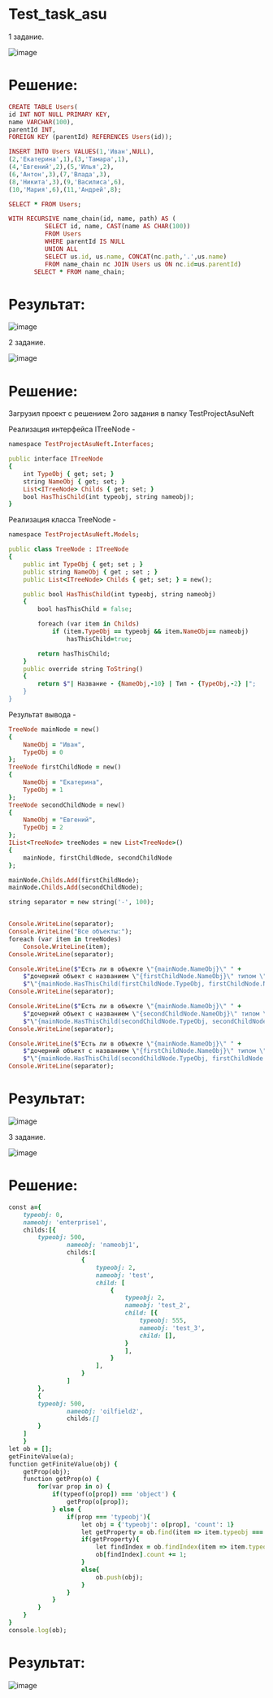 # Test_task_asu
  1 задание.
  
![image](https://user-images.githubusercontent.com/71041667/201525984-5167036f-b9a9-499a-950e-8347a28165d9.png)
# Решение: 
```rb
CREATE TABLE Users(
id INT NOT NULL PRIMARY KEY,
name VARCHAR(100),
parentId INT,
FOREIGN KEY (parentId) REFERENCES Users(id));

INSERT INTO Users VALUES(1,'Иван',NULL), 
(2,'Екатерина',1),(3,'Тамара',1),
(4,'Евгений',2),(5,'Илья',2),
(6,'Антон',3),(7,'Влада',3),
(8,'Никита',3),(9,'Василиса',6),
(10,'Мария',6),(11,'Андрей',8);

SELECT * FROM Users;

WITH RECURSIVE name_chain(id, name, path) AS ( 
          SELECT id, name, CAST(name AS CHAR(100))  
          FROM Users
          WHERE parentId IS NULL 
          UNION ALL 
          SELECT us.id, us.name, CONCAT(nc.path,'.',us.name) 
          FROM name_chain nc JOIN Users us ON nc.id=us.parentId) 
       SELECT * FROM name_chain;
 ```
 
# Результат: 
![image](https://user-images.githubusercontent.com/71041667/201526130-e2c387ae-1f81-4a8b-9fbd-a898b0ed44c5.png)


2 задание.

![image](https://user-images.githubusercontent.com/71041667/201527249-bee9974b-c9a2-430c-b52e-404a9bded85a.png)

# Решение:

Загрузил проект с решением 2ого задания в папку TestProjectAsuNeft

Реализация интерфейса ITreeNode - 

```rb
namespace TestProjectAsuNeft.Interfaces;

public interface ITreeNode
{
    int TypeObj { get; set; }
    string NameObj { get; set; }
    List<ITreeNode> Childs { get; set; }
    bool HasThisChild(int typeobj, string nameobj);
}
```

Реализация класса TreeNode - 

```rb
namespace TestProjectAsuNeft.Models;

public class TreeNode : ITreeNode
{
    public int TypeObj { get; set ; }
    public string NameObj { get ; set ; }
    public List<ITreeNode> Childs { get; set; } = new();

    public bool HasThisChild(int typeobj, string nameobj)
    {
        bool hasThisChild = false;

        foreach (var item in Childs)
            if (item.TypeObj == typeobj && item.NameObj== nameobj)
                hasThisChild=true;

        return hasThisChild;
    }
    public override string ToString()
    {
        return $"| Название - {NameObj,-10} | Тип - {TypeObj,-2} |";
    }
}
```

Результат вывода - 

```rb
TreeNode mainNode = new()
{
    NameObj = "Иван",
    TypeObj = 0
};
TreeNode firstChildNode = new()
{
    NameObj = "Екатерина",
    TypeObj = 1
};
TreeNode secondChildNode = new()
{
    NameObj = "Евгений",
    TypeObj = 2
};
IList<TreeNode> treeNodes = new List<TreeNode>()
{
    mainNode, firstChildNode, secondChildNode
};

mainNode.Childs.Add(firstChildNode);
mainNode.Childs.Add(secondChildNode);

string separator = new string('-', 100);


Console.WriteLine(separator);
Console.WriteLine("Все объекты:");
foreach (var item in treeNodes)
    Console.WriteLine(item);
Console.WriteLine(separator);

Console.WriteLine($"Есть ли в объекте \"{mainNode.NameObj}\" " +
    $"дочерний объект с названием \"{firstChildNode.NameObj}\" типом \"{firstChildNode.TypeObj}\" : " +
    $"\"{mainNode.HasThisChild(firstChildNode.TypeObj, firstChildNode.NameObj)}\"");
Console.WriteLine(separator);

Console.WriteLine($"Есть ли в объекте \"{mainNode.NameObj}\" " +
    $"дочерний объект с названием \"{secondChildNode.NameObj}\" типом \"{secondChildNode.TypeObj}\" : " +
    $"\"{mainNode.HasThisChild(secondChildNode.TypeObj, secondChildNode.NameObj)}\"");
Console.WriteLine(separator);

Console.WriteLine($"Есть ли в объекте \"{mainNode.NameObj}\" " +
    $"дочерний объект с названием \"{firstChildNode.NameObj}\" типом \"{secondChildNode.TypeObj}\" : " +
    $"\"{mainNode.HasThisChild(secondChildNode.TypeObj, firstChildNode.NameObj)}\"");
Console.WriteLine(separator);

```

# Результат:

![image](https://user-images.githubusercontent.com/71041667/201527419-9932f248-f650-4370-a55d-5d5821aea9d1.png)

3 задание. 

![image](https://user-images.githubusercontent.com/71041667/201526357-ec84d9e5-c516-402d-a537-8a8bd7a5c956.png)

# Решение:

```rb
const a={
    typeobj: 0,
    nameobj: 'enterprise1',
    childs:[{
        typeobj: 500,
                nameobj: 'nameobj1',
                childs:[
                    {
                        typeobj: 2,
                        nameobj: 'test',
                        child: [
                            {
                                typeobj: 2,
                                nameobj: 'test_2',
                                child: [{
                                    typeobj: 555,
                                    nameobj: 'test_3',
                                    child: [],
                                } 
                                ],
                            }
                        ],
                    }
                ]	
        },
        {
        typeobj: 500,
                nameobj: 'oilfield2',
                childs:[]	
        }
    ]
    }
let ob = [];
getFiniteValue(a);
function getFiniteValue(obj) {
    getProp(obj);
    function getProp(o) {
        for(var prop in o) {
            if(typeof(o[prop]) === 'object') {
                getProp(o[prop]);
            } else {
                if(prop === 'typeobj'){
                    let obj = {'typeobj': o[prop], 'count': 1}
                    let getProperty = ob.find(item => item.typeobj === o[prop])
                    if(getProperty){
                        let findIndex = ob.findIndex(item => item.typeobj === o[prop])
                        ob[findIndex].count += 1;
                    }
                    else{
                        ob.push(obj);
                    } 
                }
            }
        }
    }
}   
console.log(ob);
 ```
 
# Результат: 

![image](https://user-images.githubusercontent.com/71041667/201526899-862a04bb-1b24-4e98-ac16-a9e840f082de.png)

